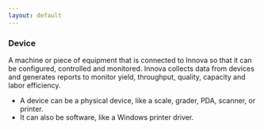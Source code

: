 ```yaml
---
layout: default
---
```

### Device
A machine or piece of equipment that is connected to Innova so that it can be configured, controlled and monitored. Innova collects data from devices and generates reports to monitor yield, throughput, quality, capacity and labor efficiency.
 
* A device can be a physical device, like a scale, grader, PDA, scanner, or printer.  
* It can also be software, like a Windows printer driver.
